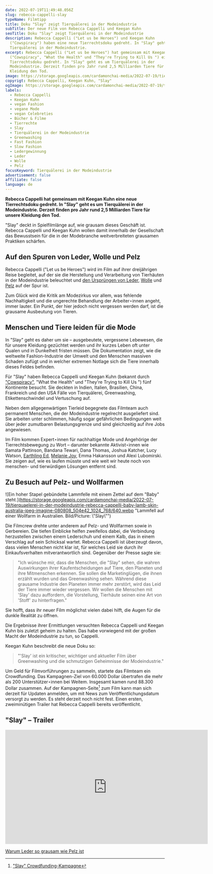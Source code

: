 ```yaml
---
date: 2022-07-19T11:49:48.056Z
slug: rebecca-cappelli-slay
typeName: Filmtipp
title: Doku "Slay" zeigt Tierquälerei in der Modeindustrie
subTitle: Der neue Film von Rebecca Cappelli und Keegan Kuhn
seoTitle: Doku "Slay" zeigt Tierquälerei in der Modeindustrie
description: Rebecca Cappelli ("Let us be Heroes") und Keegan Kuhn
  ("Cowspiracy") haben eine neue Tierrechtsdoku gedreht. In "Slay" geht es um
  Tierquälerei in der Modeindustrie.
excerpt: Rebecca Cappelli ("Let us be Heroes") hat gemeinsam mit Keegan Kuhn
  ("Cowspiracy", "What the Health" und "They're Trying to Kill Us ") eine neue
  Tierrechtsdoku gedreht. In "Slay" geht es um Tierquälerei in der
  Modeindustrie. Derzeit finden pro Jahr rund 2,5 Milliarden Tiere für unsere
  Kleidung den Tod.
image: https://storage.googleapis.com/cardamonchai-media/2022-07-19/tierquaelerei-in-der-modeindustrie-rebecca-cappelli-leather-made-in-tuscany-jpeg-imagine-080808_4b4332_1024_768/640.webp
copyrigt: Rebecca Cappelli, Keegan Kuhn, "Slay"
ogImage: https://storage.googleapis.com/cardamonchai-media/2022-07-19/tierquaelerei-in-der-modeindustrie-rebecca-cappelli-fb-jpeg-imagine-080808_53504a_1200_628/640.webp
labels:
  - Rebecca Cappelli
  - Keegan Kuhn
  - vegan Fashion
  - vegane Mode
  - vegan Celebreties
  - Bücher & Filme
  - Tierrechte
  - Slay
  - Tierquälerei in der Modeindustrie
  - Greenwashing
  - Fast Fashion
  - Slow Fashion
  - Ledergewinnung
  - Leder
  - Wolle
  - Pelz
focusKeyword: Tierquälerei in der Modeindustrie
advertisement: false
affiliate: false
language: de
---
```

**Rebecca Cappelli hat gemeinsam mit Keegan Kuhn eine neue Tierrechtsdoku gedreht. In "Slay" geht es um Tierquälerei in der Modeindustrie. Derzeit finden pro Jahr rund 2,5 Milliarden Tiere für unsere Kleidung den Tod.**

"Slay" deckt in Spielfilmlänge auf, wie grausam dieses Geschäft ist. Rebecca Cappelli und Keegan Kuhn wollen damit innerhalb der Gesellschaft das Bewusstsein für die in der Modebranche weitverbreiteten grausamen Praktiken schärfen.

## Auf den Spuren von Leder, Wolle und Pelz

Rebecca Cappelli ("Let us be Heroes") wird im Film auf ihrer dreijährigen Reise begleitet, auf der sie die Herstellung und Verarbeitung von Tierhäuten in der Modeindustrie beleuchtet und [den Ursprüngen von Leder](/2020/07/leder-pelz/), [Wolle](/2014/10/wolle-das-kann-doch-gar-nicht-so-schlimm-sein/) und [Pelz](/tag/pelz) auf der Spur ist.

Zum Glück wird die Kritik am Modezirkus vor allem, was fehlende Nachhaltigkeit und die ungerechte Behandlung der Arbeiter⋆innen angeht, immer lauter. Ein Punkt, der hier jedoch nicht vergessen werden darf, ist die grausame Ausbeutung von Tieren.

## Menschen und Tiere leiden für die Mode

In "Slay" geht es daher um sie – ausgebeutete, vergessene Lebewesen, die für unsere Kleidung gezüchtet werden und ihr kurzes Leben oft unter Qualen und in Dunkelheit fristen müssen. Die Dokumentation zeigt, wie die weltweite Fashion-Industrie der Umwelt und den Menschen massiven Schaden zufügt und in welcher extremen Notlage sich die Tiere innerhalb dieses Feldes befinden.

Für "Slay" haben Rebecca Cappelli und Keegan Kuhn (bekannt durch ["Cowspiracy"](/2020/04/cowspiracy-vegane-doku/), "What the Health" und "They're Trying to Kill Us ") fünf Kontinente besucht. Sie deckten in Indien, Italien, Brasilien, China, Frankreich und den USA Fälle von Tierquälerei, Greenwashing, Etikettenschwindel und Vertuschung auf.

Neben dem allgegenwärtigen Tierleid begegnete das Filmteam auch permanent Menschen, die der Modeindustrie regelrecht ausgeliefert sind. Sie arbeiten unter schlimmen, häufig sogar gefährlichen Bedingungen weit über jeder zumutbaren Belastungsgrenze und sind gleichzeitig auf ihre Jobs angewiesen.

Im Film kommen Expert⋆innen für nachhaltige Mode und Angehörige der Tierrechtsbewegung zu Wort – darunter bekannte Aktivist⋆innen wie Samata Pattinson, Bandana Tewari, Dana Thomas, Joshua Katcher, Lucy Watson, [Earthling Ed](/tag/earthling-ed), [Melanie Joy](/2019/03/warum-wir-hunde-lieben-schweine-essen-und-kuehe-anziehen/), Emma Hakansson und Alexi Lubomirski. Sie zeigen auf, wie es laufen müsste und wie weit wir heute noch von menschen- und tierwürdigen Lösungen entfernt sind.

## Zu Besuch auf Pelz- und Wollfarmen

![Ein hoher Stapel gebündelte Lammfelle mit einem Zettel auf dem "Baby" steht.](https://storage.googleapis.com/cardamonchai-media/2022-07-19/tierquaelerei-in-der-modeindustrie-rebecca-cappelli-baby-lamb-skin-australia-jpeg-imagine-080808_504e42_1024_768/640.webp "Lammfell auf einer Wollfarm in Australien. Bild/Picture: \\"Slay\\"")

Die Filmcrew  drehte unter anderem auf Pelz- und Wollfarmen sowie in Gerbereien. Die tiefen Einblicke helfen zweifellos dabei, die Verbindung herzustellen zwischen einem Lederschuh und einem Kalb, das in einem Verschlag auf sein Schicksal wartet. Rebecca Cappelli ist überzeugt davon, dass vielen Menschen nicht klar ist, für welches Leid sie durch ihr Einkaufsverhalten mitverantwortlich sind. Gegenüber der Presse sagte sie:

> "Ich wünsche mir, dass die Menschen, die "Slay" sehen, die wahren Auswirkungen ihrer Kaufentscheidungen auf Tiere, den Planeten und ihre Mitmenschen erkennen. Sie sollen die Marketinglügen, die ihnen erzählt wurden und das Greenwashing sehen. Während diese grausame Industrie den Planeten immer mehr zerstört, wird das Leid der Tiere immer wieder vergessen. Wir wollen die Menschen mit 'Slay' dazu auffordern, die Vorstellung, Tierhäute seinen eine Art von  'Stoff' zu hinterfragen."

Sie  hofft, dass ihr neuer Film möglichst vielen dabei hilft, die Augen für die dunkle Realität zu öffnen.

Die Ergebnisse ihrer Ermittlungen versuchten  Rebecca Cappelli und Keegan Kuhn bis zuletzt geheim zu halten. Das habe vorwiegend mit der großen Macht der Modeindustrie zu tun, so Cappelli.

Keegan Kuhn beschreibt die neue Doku so:

> "'Slay' ist ein kritischer, wichtiger und aktueller Film über Greenwashing und die schmutzigen Geheimnisse der Modeindustrie."

Um Geld für Filmvorführungen zu sammeln, startete das Filmteam ein Crowdfunding. Das Kampagnen-Ziel von 60.000 Dollar übertrafen die mehr als 200 Unterstützer⋆innen bei Weitem. Insgesamt kamen rund 88.300 Dollar zusammen. Auf der Kampagnen-Seite[^1] zum Film kann man sich derzeit für Updaten anmelden, um mit News zum Veröffentlichungsdatum versorgt zu werden. Es steht derzeit noch nicht fest. Einen ersten, zweiminütigen Trailer hat Rebecca Cappelli bereits veröffentlicht.

## "Slay" – Trailer

<iframe title="vimeo-player" src="https://player.vimeo.com/video/705023166?h=3e14a9a577" width="640" height="360" frameborder="0" allowfullscreen></iframe>

[Warum Leder so grausam wie Pelz ist](/2020/07/leder-pelz/)

[^1]: ["Slay" Crowdfunding-Kampagne](https://igg.me/at/slay/x#/)